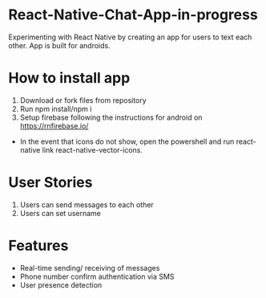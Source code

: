 # React-Native-Chat-App-in-progress
Experimenting with React Native by creating an app for users to text each other.
App is built for androids.

# How to install app
1. Download or fork files from repository
2. Run npm install/npm i
3. Setup firebase following the instructions for android on https://rnfirebase.io/


* In the event that icons do not show, open the powershell and run react-native link react-native-vector-icons.


# User Stories
1. Users can send messages to each other
2. Users can set username


# Features
- Real-time sending/ receiving of messages
- Phone number confirm authentication via SMS
- User presence detection

